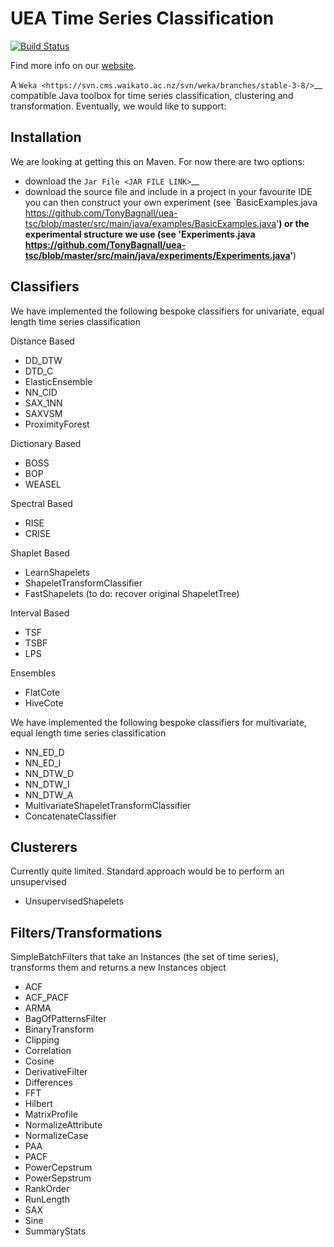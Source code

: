 # UEA Time Series Classification

[![Build Status](https://travis-ci.com/goastler/uea-tsc.svg?branch=master)](https://travis-ci.com/goastler/uea-tsc)

Find more info on our [website](http://www.timeseriesclassification.com).

A `Weka <https://svn.cms.waikato.ac.nz/svn/weka/branches/stable-3-8/>`__ compatible Java toolbox for
time series classification, clustering and transformation. Eventually, we would like to support:

Installation
------------
We are looking at getting this on Maven. For now there are two options:

* download the `Jar File <JAR FILE LINK>`__
* download the source file and include in a project in your favourite IDE
you can then construct your own experiment (see `BasicExamples.java <https://github.com/TonyBagnall/uea-tsc/blob/master/src/main/java/examples/BasicExamples.java>'__) or 
the experimental structure we use (see 'Experiments.java <https://github.com/TonyBagnall/uea-tsc/blob/master/src/main/java/experiments/Experiments.java>'__) 

Classifiers
------------
We have implemented the following bespoke classifiers for univariate, equal length time series classification

Distance Based
* DD_DTW 
* DTD_C
* ElasticEnsemble
* NN_CID
* SAX_1NN
* SAXVSM
* ProximityForest

Dictionary Based
* BOSS
* BOP
* WEASEL

Spectral Based
* RISE
* CRISE

Shaplet Based
* LearnShapelets
* ShapeletTransformClassifier
* FastShapelets
(to do: recover original ShapeletTree)

Interval Based
* TSF
* TSBF
* LPS

Ensembles
* FlatCote
* HiveCote

We have implemented the following bespoke classifiers for multivariate, equal length time series classification
* NN_ED_D
* NN_ED_I
* NN_DTW_D
* NN_DTW_I
* NN_DTW_A
* MultivariateShapeletTransformClassifier
* ConcatenateClassifier



Clusterers
------------
Currently quite limited. Standard approach would be to perform an unsupervised 
* UnsupervisedShapelets


Filters/Transformations
------------
SimpleBatchFilters that take an Instances (the set of time series), transforms them
and returns a new Instances object

* ACF
* ACF_PACF
* ARMA
* BagOfPatternsFilter
* BinaryTransform
* Clipping
* Correlation
* Cosine
* DerivativeFilter
* Differences
* FFT
* Hilbert
* MatrixProfile
* NormalizeAttribute
* NormalizeCase
* PAA
* PACF
* PowerCepstrum
* PowerSepstrum
* RankOrder
* RunLength
* SAX
* Sine
* SummaryStats

